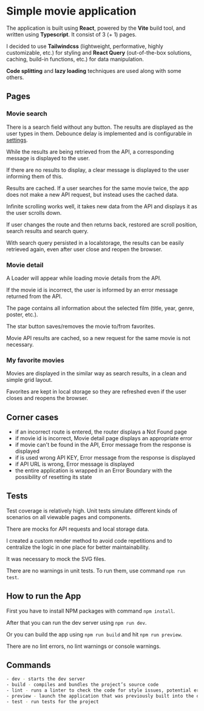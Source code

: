 # Simple movie application

The application is built using **React**, powered by the **Vite** build tool, and written using **Typescript**. It consist of 3 (+ 1) pages.

I decided to use **Tailwindcss** (lightweight, performative, highly customizable, etc.) for styling and **React Query** (out-of-the-box solutions, caching, build-in functions, etc.) for data manipulation.

**Code splitting** and **lazy loading** techniques are used along with some others.

## Pages

### Movie search

There is a search field without any button. The results are displayed as the user types in them. Debounce delay is implemented and is configurable in [settings](/src/config/index.ts).

While the results are being retrieved from the API, a corresponding message is displayed to the user.

If there are no results to display, a clear message is displayed to the user informing them of this.

Results are cached. If a user searches for the same movie twice, the app does not make a new API request, but instead uses the cached data.

Infinite scrolling works well, it takes new data from the API and displays it as the user scrolls down.

If user changes the route and then returns back, restored are scroll position, search results and search query.

With search query persisted in a localstorage, the results can be easily retrieved again, even after user close and reopen the browser.

### Movie detail

A Loader will appear while loading movie details from the API.

If the movie id is incorrect, the user is informed by an error message returned from the API.

The page contains all information about the selected film (title, year, genre, poster, etc.).

The star button saves/removes the movie to/from favorites.

Movie API results are cached, so a new request for the same movie is not necessary.

### My favorite movies

Movies are displayed in the similar way as search results, in a clean and simple grid layout.

Favorites are kept in local storage so they are refreshed even if the user closes and reopens the browser.

## Corner cases

- if an incorrect route is entered, the router displays a Not Found page
- if movie id is incorrect, Movie detail page displays an appropriate error
- if movie can't be found in the API, Error message from the response is displayed
- if is used wrong API KEY, Error message from the response is displayed
- if API URL is wrong, Error message is displayed
- the entire application is wrapped in an Error Boundary with the possibility of resetting its state

## Tests

Test coverage is relatively high. Unit tests simulate different kinds of scenarios on all viewable pages and components.

There are mocks for API requests and local storage data.

I created a custom render method to avoid code repetitions and to centralize the logic in one place for better maintainability.

It was necessary to mock the SVG files.

There are no warnings in unit tests. To run them, use command `npm run test`.

## How to run the App

First you have to install NPM packages with command `npm install`.

After that you can run the dev server using `npm run dev`.

Or you can build the app using `npm run build` and hit `npm run preview`.

There are no lint errors, no lint warnings or console warnings.

## Commands

```bash
- dev - starts the dev server
- build - compiles and bundles the project’s source code
- lint - runs a linter to check the code for style issues, potential errors, or deviations from standards
- preview - launch the application that was previously built into the dist folder
- test - run tests for the project
```
